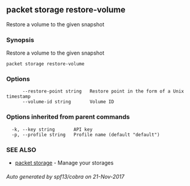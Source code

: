 ## packet storage restore-volume

Restore a volume to the given snapshot

### Synopsis


Restore a volume to the given snapshot

```
packet storage restore-volume
```

### Options

```
      --restore-point string   Restore point in the form of a Unix timestamp
      --volume-id string       Volume ID
```

### Options inherited from parent commands

```
  -k, --key string       API key
  -p, --profile string   Profile name (default "default")
```

### SEE ALSO
* [packet storage](packet_storage.md)	 - Manage your storages

###### Auto generated by spf13/cobra on 21-Nov-2017
